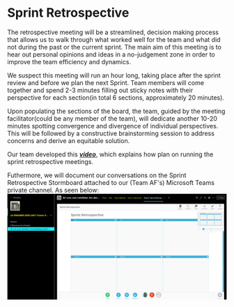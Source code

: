 # Sprint Retrospective

The retrospective meeting will be a streamlined, decision making process that allows us to
walk through what worked well for the team and what did not during the past or the current
sprint. The main aim of this meeting is to hear out personal opinions and ideas in a
no-judgement zone in order to improve the team efficiency and dynamics.

We suspect this meeting will run an hour long, taking place after the sprint review and before
we plan the next Sprint. Team members will come together and spend 2-3 minutes filling out
sticky notes with their perspective for each section(in total 6 sections, approximately 20
minutes).

Upon populating the sections of the board, the team, guided by the meeting facilitator(could
be any member of the team), will dedicate another 10-20 minutes spotting convergence and
divergence of individual perspectives. This will be followed by a constructive brainstorming
session to address concerns and derive an equitable solution.

Our team developed this ***[video](https://drive.google.com/file/d/1DJoTnoQnha75LZt_Z7ayyB9dgPZQphm0/view?usp=sharing)***, which explains how plan on running the sprint retrospective meetings. 

Futhermore, we will document our conversations on the Sprint Retrospective Stormboard attached to our (Team AF's)
Microsoft Teams private channel. As seen below:
<img src="gate1_images/im5.png" alt=" " class="inline"/>
